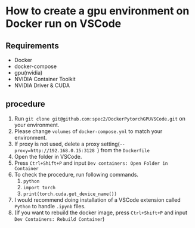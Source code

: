 # How to create a gpu environment on Docker run on VSCode
## Requirements
- Docker
- docker-compose
- gpu(nvidia)
- NVIDIA Container Toolkit
- NVIDIA Driver & CUDA 
## procedure
1. Run `git clone git@github.com:spec2/DockerPytorchGPUVSCode.git` on your environment.
2. Please change `volumes` of `docker-compose.yml` to match your environment.
3. If proxy is not used, delete a proxy setting(`--proxy=http://192.168.0.15:3128 `) from the `Dockerfile`
4. Open the folder in VSCode.
5. Press `Ctrl+Shift+P` and input `Dev containers: Open Folder in Container`
6. To check the procedure, run following commands.
   1. `python`
   2. `import torch`
   3. `print(torch.cuda.get_device_name())`
7. I would recommend doing installation of a VSCode extension called `Python` to handle `.ipynb` files.
8. (If you want to rebuild the docker image, press `Ctrl+Shift+P` and input `Dev Containers: Rebuild Container`)
